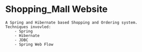 # Shopping_Mall Website
    A Spring and Hibernate based Shopping and Ordering system.
    Techniques invovled: 
        - Spring
        - Hibernate
        - JDBC
        - Spring Web Flow       
